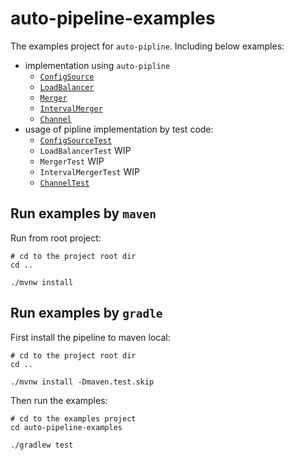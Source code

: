 # auto-pipeline-examples

The examples project for `auto-pipline`. Including below examples:

- implementation using `auto-pipline`
    - [`ConfigSource`](src/main/java/com/foldright/examples/config/ConfigSource.java)
    - [`LoadBalancer`](src/main/java/com/foldright/examples/lb/LoadBalancer.java)
    - [`Merger`](src/main/java/com/foldright/examples/merge/Merger.java)
    - [`IntervalMerger`](src/main/java/com/foldright/examples/merge/interval/IntervalMerger.java)
    - [`Channel`](src/main/java/com/foldright/examples/grpc/Channel.java)
- usage of pipline implementation by test code:
    - [`ConfigSourceTest`](src/test/java/com/foldright/examples/config/pipeline/ConfigSourceTest.kt)
    - `LoadBalancerTest` WIP
    - `MergerTest` WIP
    - `IntervalMergerTest` WIP
    - [`ChannelTest`](src/test/java/com/foldright/examples/grpc/pipeline/ChannelTest.kt)

## Run examples by `maven`

Run from root project:

```shell
# cd to the project root dir
cd ..

./mvnw install
```

## Run examples by `gradle`

First install the pipeline to maven local:

```shell
# cd to the project root dir
cd ..

./mvnw install -Dmaven.test.skip
```

Then run the examples:

```shell
# cd to the examples project
cd auto-pipeline-examples

./gradlew test 
```
